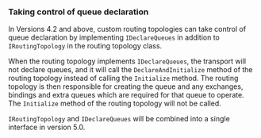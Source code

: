 ### Taking control of queue declaration

In Versions 4.2 and above, custom routing topologies can take control of queue declaration by implementing `IDeclareQueues` in addition to `IRoutingTopology` in the routing topology class.

When the routing topology implements `IDeclareQueues`, the transport will not declare queues, and it will call the `DeclareAndInitialize` method of the routing topology instead of calling the `Initialize` method. The routing topology is then responsible for creating the queue and any exchanges, bindings and extra queues which are required for that queue to operate. The `Initialize` method of the routing topology will not be called.

`IRoutingTopology` and `IDeclareQueues` will be combined into a single interface in version 5.0.
